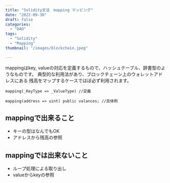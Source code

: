 ```yaml
---
title: "Solidity文法　mapping マッピング"
date: "2022-09-30"
draft: false
categories:
  - "DAO"
tags:
  - "Solidity"
  - "Mapping"
thumbnail: "/images/blockchain.jpeg"

---
```



mappingはkey, valueの対応を定義するもので、ハッシュテーブル、辞書型のようなものです。
典型的な利用法があり、ブロックチェーン上のウォレットアドレスにある
残高をマップするケースでほぼ必ず利用されます。

```solidity
mapping(_KeyType => _ValueType) //定義

mapping(address => uint) public valances; //具体例
```

## mappingで出来ること

- キーの型はなんでもOK
- アドレスから残高の参照

## mappingでは出来ないこと

- ループ処理による取り出し
- valueからkeyの参照
